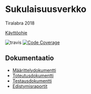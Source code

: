 # Sukulaisuusverkko

Tiralabra 2018

[Käyttöohje](/dokumentaatio/käyttöohje.md)

![travis](https://travis-ci.org/BikkuMyy/tiralabra.svg?branch=master)
[![Code Coverage](https://img.shields.io/codecov/c/github/BikkuMyy/tiralabra/master.svg)](https://codecov.io/github/BikkuMyy/tiralabra/)


## Dokumentaatio

- [Määrittelydokumentti](/dokumentaatio/määrittelydokumentti.md)
- [Toteutusdokumentti](/dokumentaatio/toteutusdokumentti.md)
- [Testausdokumentti](/dokumentaatio/testausdokumentti.md)
- [Edistymisraportit](/dokumentaatio/edistymisraportit/)
